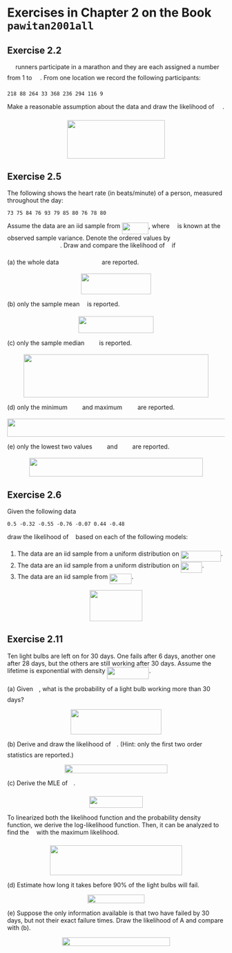 
# Exercises in Chapter 2 on the Book `pawitan2001all`

## Exercise 2.2

<img src="/examples/pawitan2001all/tex/f9c4988898e7f532b9f826a75014ed3c.svg?invert_in_darkmode&sanitize=true" align=middle width=14.99998994999999pt height=22.465723500000017pt/> runners participate in a marathon and they are each assigned a number from 1 to <img src="/examples/pawitan2001all/tex/f9c4988898e7f532b9f826a75014ed3c.svg?invert_in_darkmode&sanitize=true" align=middle width=14.99998994999999pt height=22.465723500000017pt/>. From one location we record the following participants:

```
218 88 264 33 368 236 294 116 9
```

Make a reasonable assumption about the data and draw the likelihood of <img src="/examples/pawitan2001all/tex/f9c4988898e7f532b9f826a75014ed3c.svg?invert_in_darkmode&sanitize=true" align=middle width=14.99998994999999pt height=22.465723500000017pt/>.

<p align="center"><img src="/examples/pawitan2001all/tex/999fd5a35ba0cd479c77a1db1410d3d9.svg?invert_in_darkmode&sanitize=true" align=middle width=226.00083329999998pt height=88.8810846pt/></p>

## Exercise 2.5

The following shows the heart rate (in beats/minute) of a person, measured throughout the day:

```
73 75 84 76 93 79 85 80 76 78 80
```

Assume the data are an iid sample from <img src="/examples/pawitan2001all/tex/cbdf56f2b1b1bba385237a4ff9c00cd8.svg?invert_in_darkmode&sanitize=true" align=middle width=61.53204089999999pt height=26.76175259999998pt/>, where <img src="/examples/pawitan2001all/tex/8cda31ed38c6d59d14ebefa440099572.svg?invert_in_darkmode&sanitize=true" align=middle width=9.98290094999999pt height=14.15524440000002pt/> is known at the observed sample variance. Denote the ordered values by <img src="/examples/pawitan2001all/tex/8046ba228b5c0f1936c6c6b94d5690f6.svg?invert_in_darkmode&sanitize=true" align=middle width=122.47737645pt height=14.15524440000002pt/>. Draw and compare the likelihood of <img src="/examples/pawitan2001all/tex/27e556cf3caa0673ac49a8f0de3c73ca.svg?invert_in_darkmode&sanitize=true" align=middle width=8.17352744999999pt height=22.831056599999986pt/> if

(a) the whole data <img src="/examples/pawitan2001all/tex/14e0dd0e907f8367c5657bce6d91d1f6.svg?invert_in_darkmode&sanitize=true" align=middle width=91.65529889999999pt height=14.15524440000002pt/> are reported.

<p align="center"><img src="/examples/pawitan2001all/tex/261ef849c3ec0ce2216112a89c3a9891.svg?invert_in_darkmode&sanitize=true" align=middle width=161.9111802pt height=47.35857885pt/></p>

(b) only the sample mean <img src="/examples/pawitan2001all/tex/33717a96ef162d4ca3780ca7d161f7ad.svg?invert_in_darkmode&sanitize=true" align=middle width=9.39498779999999pt height=18.666631500000015pt/> is reported.

<p align="center"><img src="/examples/pawitan2001all/tex/99a21f3f78c93c875941028d76a86600.svg?invert_in_darkmode&sanitize=true" align=middle width=174.2277075pt height=39.452455349999994pt/></p>

(c) only the sample median <img src="/examples/pawitan2001all/tex/118bc913fd6295cfc72cb21338aa13a7.svg?invert_in_darkmode&sanitize=true" align=middle width=26.221567349999987pt height=14.15524440000002pt/> is reported.

<p align="center"><img src="/examples/pawitan2001all/tex/34e004755d59f15cb869b305ab1349c5.svg?invert_in_darkmode&sanitize=true" align=middle width=428.6048712pt height=99.1856481pt/></p>

(d) only the minimum <img src="/examples/pawitan2001all/tex/78723d9ec945db0b08f90c6ca1383288.svg?invert_in_darkmode&sanitize=true" align=middle width=26.221567349999987pt height=14.15524440000002pt/> and maximum <img src="/examples/pawitan2001all/tex/3b7d6c6b5210293ed5b33635ba67d6e8.svg?invert_in_darkmode&sanitize=true" align=middle width=27.795043649999993pt height=14.15524440000002pt/> are reported.

<p align="center"><img src="/examples/pawitan2001all/tex/7b9dbb47c938c78e807776560e1f9e6e.svg?invert_in_darkmode&sanitize=true" align=middle width=592.0167362999999pt height=42.80407395pt/></p>

(e) only the lowest two values <img src="/examples/pawitan2001all/tex/78723d9ec945db0b08f90c6ca1383288.svg?invert_in_darkmode&sanitize=true" align=middle width=26.221567349999987pt height=14.15524440000002pt/> and <img src="/examples/pawitan2001all/tex/2e1442794741ac604b01b58db6f522fc.svg?invert_in_darkmode&sanitize=true" align=middle width=26.221567349999987pt height=14.15524440000002pt/> are reported.

<p align="center"><img src="/examples/pawitan2001all/tex/a756496b4aae129ca4fc94ce32cc336b.svg?invert_in_darkmode&sanitize=true" align=middle width=401.80112775pt height=42.80407395pt/></p>

## Exercise 2.6

Given the following data

```
0.5 -0.32 -0.55 -0.76 -0.07 0.44 -0.48
```

draw the likelihood of <img src="/examples/pawitan2001all/tex/27e556cf3caa0673ac49a8f0de3c73ca.svg?invert_in_darkmode&sanitize=true" align=middle width=8.17352744999999pt height=22.831056599999986pt/> based on each of the following models:

1. The data are an iid sample from a uniform distribution on <img src="/examples/pawitan2001all/tex/8f65984fc0d8f96a88ddb550cc8da444.svg?invert_in_darkmode&sanitize=true" align=middle width=93.05917169999998pt height=24.65753399999998pt/>.
2. The data are an iid sample from a uniform distribution on <img src="/examples/pawitan2001all/tex/230fccfaf5b637a0fb423afc5d32651e.svg?invert_in_darkmode&sanitize=true" align=middle width=49.22380484999999pt height=24.65753399999998pt/>.
3. The data are an iid sample from <img src="/examples/pawitan2001all/tex/a50c0c11a292cdb49649a222a2b69400.svg?invert_in_darkmode&sanitize=true" align=middle width=51.48402104999999pt height=24.65753399999998pt/>.

<p align="center"><img src="/examples/pawitan2001all/tex/838c8930f5f9213c639cd17367572954.svg?invert_in_darkmode&sanitize=true" align=middle width=121.19007284999998pt height=71.3631996pt/></p>

## Exercise 2.11

Ten light bulbs are left on for 30 days. One fails after 6 days, another one after 28 days, but the others are still working after 30 days. Assume the lifetime is exponential with density <img src="/examples/pawitan2001all/tex/8fcae8a64f038b1d0178b4b9c83daead.svg?invert_in_darkmode&sanitize=true" align=middle width=97.279248pt height=27.77565449999998pt/>.

(a) Given <img src="/examples/pawitan2001all/tex/fd8be73b54f5436a5cd2e73ba9b6bfa9.svg?invert_in_darkmode&sanitize=true" align=middle width=9.58908224999999pt height=22.831056599999986pt/>, what is the probability of a light bulb working more than 30 days?

<p align="center"><img src="/examples/pawitan2001all/tex/9d254098cc4253a15a42501ffa8a9d72.svg?invert_in_darkmode&sanitize=true" align=middle width=209.6457198pt height=57.778030199999996pt/></p>

(b) Derive and draw the likelihood of <img src="/examples/pawitan2001all/tex/fd8be73b54f5436a5cd2e73ba9b6bfa9.svg?invert_in_darkmode&sanitize=true" align=middle width=9.58908224999999pt height=22.831056599999986pt/>. (Hint: only the first two order statistics are reported.)

<p align="center"><img src="/examples/pawitan2001all/tex/4b7fb8cb01f204c0f6e8c87b924a6705.svg?invert_in_darkmode&sanitize=true" align=middle width=237.61999139999998pt height=19.789994399999998pt/></p>

(c) Derive the MLE of <img src="/examples/pawitan2001all/tex/fd8be73b54f5436a5cd2e73ba9b6bfa9.svg?invert_in_darkmode&sanitize=true" align=middle width=9.58908224999999pt height=22.831056599999986pt/>.

<p align="center"><img src="/examples/pawitan2001all/tex/9feca9c5097553cf4afa70063c51fa73.svg?invert_in_darkmode&sanitize=true" align=middle width=124.2465543pt height=26.484004799999997pt/></p>

To linearized both the likelihood function and the probability density function, we derive the log-likelihood function. Then, it can be analyzed to find the <img src="/examples/pawitan2001all/tex/fd8be73b54f5436a5cd2e73ba9b6bfa9.svg?invert_in_darkmode&sanitize=true" align=middle width=9.58908224999999pt height=22.831056599999986pt/> with the maximum likelihood.

<p align="center"><img src="/examples/pawitan2001all/tex/430da4f1a104672fde94afa823e5b286.svg?invert_in_darkmode&sanitize=true" align=middle width=305.3138616pt height=69.34254195pt/></p>

(d) Estimate how long it takes before 90% of the light bulbs will fail.

<p align="center"><img src="/examples/pawitan2001all/tex/6701ea43cb462f53b3219f0566defdce.svg?invert_in_darkmode&sanitize=true" align=middle width=131.4801609pt height=19.8630366pt/></p>

(e) Suppose the only information available is that two have failed by 30 days, but not their exact failure times. Draw the likelihood of A and compare with (b).

<p align="center"><img src="/examples/pawitan2001all/tex/7cb67ef9acbd9efb04c9b14390fb5f29.svg?invert_in_darkmode&sanitize=true" align=middle width=249.82858559999997pt height=19.789994399999998pt/></p>

